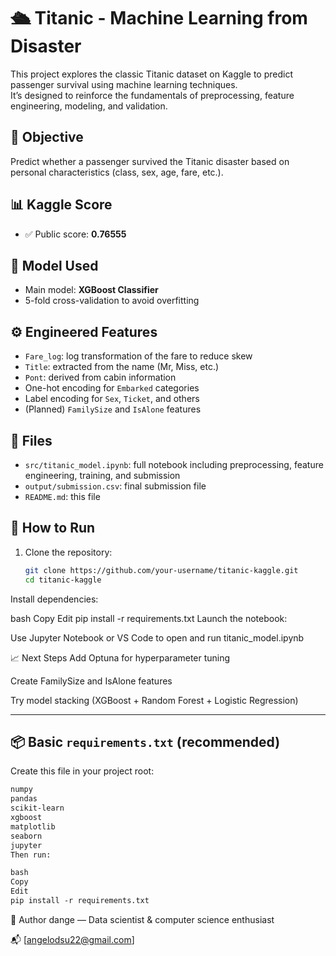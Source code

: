 # 🛳️ Titanic - Machine Learning from Disaster

This project explores the classic Titanic dataset on Kaggle to predict passenger survival using machine learning techniques.  
It’s designed to reinforce the fundamentals of preprocessing, feature engineering, modeling, and validation.

## 🎯 Objective
Predict whether a passenger survived the Titanic disaster based on personal characteristics (class, sex, age, fare, etc.).

## 📊 Kaggle Score
- ✅ Public score: **0.76555**

## 🧠 Model Used
- Main model: **XGBoost Classifier**
- 5-fold cross-validation to avoid overfitting

## ⚙️ Engineered Features
- `Fare_log`: log transformation of the fare to reduce skew
- `Title`: extracted from the name (Mr, Miss, etc.)
- `Pont`: derived from cabin information
- One-hot encoding for `Embarked` categories
- Label encoding for `Sex`, `Ticket`, and others
- (Planned) `FamilySize` and `IsAlone` features

## 📂 Files
- `src/titanic_model.ipynb`: full notebook including preprocessing, feature engineering, training, and submission
- `output/submission.csv`: final submission file
- `README.md`: this file

## 🔧 How to Run
1. Clone the repository:
   ```bash
   git clone https://github.com/your-username/titanic-kaggle.git
   cd titanic-kaggle
Install dependencies:

bash
Copy
Edit
pip install -r requirements.txt
Launch the notebook:

Use Jupyter Notebook or VS Code to open and run titanic_model.ipynb

📈 Next Steps
Add Optuna for hyperparameter tuning

Create FamilySize and IsAlone features

Try model stacking (XGBoost + Random Forest + Logistic Regression)

---

## 📦 Basic `requirements.txt` (recommended)
Create this file in your project root:

```txt
numpy
pandas
scikit-learn
xgboost
matplotlib
seaborn
jupyter
Then run:

bash
Copy
Edit
pip install -r requirements.txt
```

👤 Author
dange — Data scientist & computer science enthusiast

📬 [angelodsu22@gmail.com]
